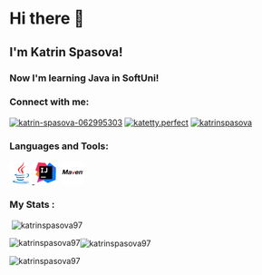 # Hi there 👋 
## I'm Katrin Spasova!
### Now I'm learning Java in SoftUni!

<h3 align="left">Connect with me:</h3>
<p align="left">
<a href="https://linkedin.com/in/katrin-spasova-062995303" target="blank"><img align="center" src="https://raw.githubusercontent.com/rahuldkjain/github-profile-readme-generator/master/src/images/icons/Social/linked-in-alt.svg" alt="katrin-spasova-062995303" height="30" width="40" /></a>
<a href="https://fb.com/katetty.perfect" target="blank"><img align="center" src="https://raw.githubusercontent.com/rahuldkjain/github-profile-readme-generator/master/src/images/icons/Social/facebook.svg" alt="katetty.perfect" height="30" width="40" /></a>
<a href="https://instagram.com/katrinspasova" target="blank"><img align="center" src="https://raw.githubusercontent.com/rahuldkjain/github-profile-readme-generator/master/src/images/icons/Social/instagram.svg" alt="katrinspasova" height="30" width="40" /></a>
</p>

<h3 align="left">Languages and Tools:</h3>
<p align="left"> <a href="https://www.java.com" target="_blank" rel="noreferrer"> <img src="https://raw.githubusercontent.com/devicons/devicon/master/icons/java/java-original.svg" alt="java" width="40" height="40"/> </a> 
<img src="https://github.com/devicons/devicon/blob/master/icons/intellij/intellij-original.svg" title="Intellij" alt="Intellij" width="40" height="40"/>&nbsp;
  <img src="https://github.com/devicons/devicon/blob/master/icons/maven/maven-original-wordmark.svg" title="Maven" alt="Maven" width="40" height="40"/>&nbsp;


### My Stats :

<p>&nbsp;<img align="center" src="https://github-readme-stats.vercel.app/api?username=katrinspasova97&show_icons=true&theme=tokyonight&locale=en" alt="katrinspasova97" /></p>

<p><img align="left" src="https://github-readme-stats.vercel.app/api/top-langs?username=katrinspasova97&show_icons=true&theme=tokyonight&locale=en&layout=compact" alt="katrinspasova97" /></p>

<p><img align="center" src="https://github-readme-streak-stats.herokuapp.com/?user=katrinspasova97&theme=dark" alt="katrinspasova97" /></p>

<p><img src="https://komarev.com/ghpvc/?username=katrinspasova97&label=Profile%20views&color=0e75b6&style=flat" alt="katrinspasova97" /></p>


<!--
**katrinspasova97/katrinspasova97** is a ✨ _special_ ✨ repository because its `README.md` (this file) appears on your GitHub profile.



Here are some ideas to get you started:

- 🔭 I’m currently working on ...
- 🌱 I’m currently learning ...
- 👯 I’m looking to collaborate on ...
- 🤔 I’m looking for help with ...
- 💬 Ask me about ...
- 📫 How to reach me: ...
- 😄 Pronouns: ...
- ⚡ Fun fact: ...
-->
